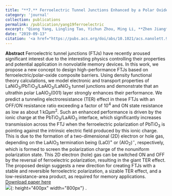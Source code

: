 ```yaml
---
title: "**7.** Ferroelectric Tunnel Junctions Enhanced by a Polar Oxide Barrier Layer."
category: 'journal'
collection: publications
permalink: /publication/yang19ferroelectric
excerpt: "Qiong Yang, Lingling Tao, Yichun Zhou, Ming Li, **Zhen Jiang**, Evgeny Y. Tsymbal, and Vitaly Alexandrov"
date: "2019-09-13"
citation: '<a href="https://pubs.acs.org/doi/abs/10.1021/acs.nanolett.9b03056"> <span style="color: blue"><i><B>Nano. Lett.</B></i></span> 19, 7385–7393 (2019) </a>'
---
```

**Abstract** Ferroelectric tunnel junctions (FTJs) have recently aroused significant interest due to the interesting physics controlling their properties and potential application in nonvolatile memory devices. In this work, we propose a new concept to design high-performance FTJs based on ferroelectric/polar-oxide composite barriers. Using density functional theory calculations, we model electronic and transport properties of LaNiO<sub>3</sub>/PbTiO<sub>3</sub>/LaAlO<sub>3</sub>/LaNiO<sub>3</sub> tunnel junctions and demonstrate that an ultrathin polar LaAlO<sub>3</sub>(001) layer strongly enhances their performance. We predict a tunneling electroresistance (TER) effect in these FTJs with an OFF/ON resistance ratio exceeding a factor of 10<sup>4</sup> and ON state resistance as low as about 1 kΩμm<sup>2</sup>. Such an enhanced performance is driven by the ionic charge at the PbTiO<sub>3</sub>/LaAlO<sub>3</sub> interface, which significantly increases transmission across the FTJ when the ferroelectric polarization of PbTiO<sub>3</sub> is pointing against the intrinsic electric field produced by this ionic charge. This is due to the formation of a two-dimensional (2D) electron or hole gas, depending on the LaAlO<sub>3</sub> termination being (LaO)<sup>+</sup> or (AlO<sub>2</sub>)<sup>−</sup>, respectively, which is formed to screen the polarization charge of the nonuniform polarization state. This 2D electron (hole) gas can be switched ON and OFF by the reversal of ferroelectric polarization, resulting in the giant TER effect. The proposed design suggests a new direction for creating FTJs with a stable and reversible ferroelectric polarization, a sizable TER effect, and a low-resistance-area product, as required for memory applications.
[Download paper here](https://github.com/ZhenJiang16/personal/tree/master/files/yang19ferroelectric.pdf)
<br/>![]({{site.baseurl}}/images/yang19ferroelectric.gif){: height="400px" width="800px"} .
